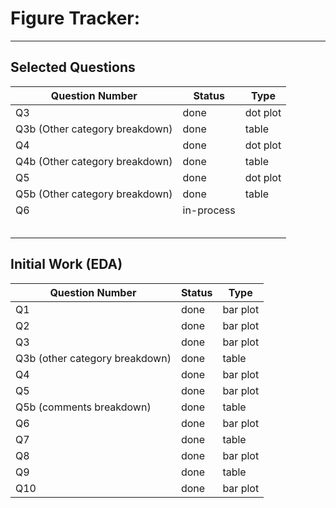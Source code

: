 # Figure Tracker:

------------------------------------------------------------------------

## Selected Questions

| Question Number                | Status     | Type     |
|--------------------------------|------------|----------|
| Q3                             | done       | dot plot |
| Q3b (Other category breakdown) | done       | table    |
| Q4                             | done       | dot plot |
| Q4b (Other category breakdown) | done       | table    |
| Q5                             | done       | dot plot |
| Q5b (Other category breakdown) | done       | table    |
| Q6                             | in-process |          |
|                                |            |          |
|                                |            |          |
|                                |            |          |
|                                |            |          |
|                                |            |          |

## Initial Work (EDA)

| Question Number                | Status | Type     |
|--------------------------------|--------|----------|
| Q1                             | done   | bar plot |
| Q2                             | done   | bar plot |
| Q3                             | done   | bar plot |
| Q3b (other category breakdown) | done   | table    |
| Q4                             | done   | bar plot |
| Q5                             | done   | bar plot |
| Q5b (comments breakdown)       | done   | table    |
| Q6                             | done   | bar plot |
| Q7                             | done   | table    |
| Q8                             | done   | bar plot |
| Q9                             | done   | table    |
| Q10                            | done   | bar plot |
